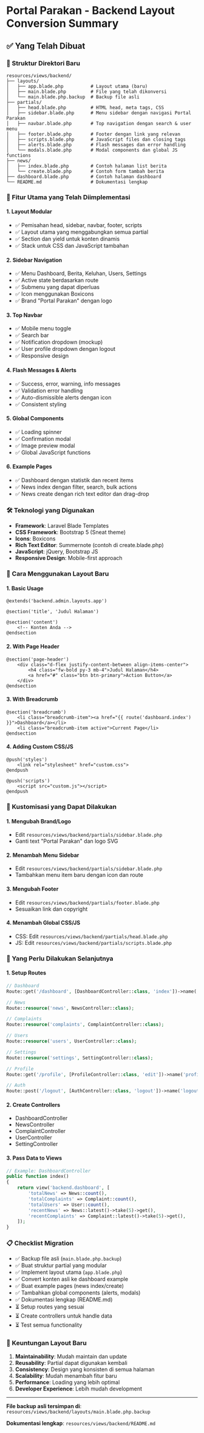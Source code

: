 # Portal Parakan - Backend Layout Conversion Summary

## ✅ Yang Telah Dibuat

### 📁 Struktur Direktori Baru
```
resources/views/backend/
├── layouts/
│   ├── app.blade.php          # Layout utama (baru)
│   ├── main.blade.php         # File yang telah dikonversi
│   └── main.blade.php.backup  # Backup file asli
├── partials/
│   ├── head.blade.php         # HTML head, meta tags, CSS
│   ├── sidebar.blade.php      # Menu sidebar dengan navigasi Portal Parakan
│   ├── navbar.blade.php       # Top navigation dengan search & user menu
│   ├── footer.blade.php       # Footer dengan link yang relevan
│   ├── scripts.blade.php      # JavaScript files dan closing tags
│   ├── alerts.blade.php       # Flash messages dan error handling
│   └── modals.blade.php       # Modal components dan global JS functions
├── news/
│   ├── index.blade.php        # Contoh halaman list berita
│   └── create.blade.php       # Contoh form tambah berita
├── dashboard.blade.php        # Contoh halaman dashboard
└── README.md                  # Dokumentasi lengkap
```

### 🎯 Fitur Utama yang Telah Diimplementasi

#### 1. **Layout Modular**
- ✅ Pemisahan head, sidebar, navbar, footer, scripts
- ✅ Layout utama yang menggabungkan semua partial
- ✅ Section dan yield untuk konten dinamis
- ✅ Stack untuk CSS dan JavaScript tambahan

#### 2. **Sidebar Navigation**
- ✅ Menu Dashboard, Berita, Keluhan, Users, Settings
- ✅ Active state berdasarkan route
- ✅ Submenu yang dapat diperluas
- ✅ Icon menggunakan Boxicons
- ✅ Brand "Portal Parakan" dengan logo

#### 3. **Top Navbar**
- ✅ Mobile menu toggle
- ✅ Search bar
- ✅ Notification dropdown (mockup)
- ✅ User profile dropdown dengan logout
- ✅ Responsive design

#### 4. **Flash Messages & Alerts**
- ✅ Success, error, warning, info messages
- ✅ Validation error handling
- ✅ Auto-dismissible alerts dengan icon
- ✅ Consistent styling

#### 5. **Global Components**
- ✅ Loading spinner
- ✅ Confirmation modal
- ✅ Image preview modal
- ✅ Global JavaScript functions

#### 6. **Example Pages**
- ✅ Dashboard dengan statistik dan recent items
- ✅ News index dengan filter, search, bulk actions
- ✅ News create dengan rich text editor dan drag-drop

### 🛠️ Teknologi yang Digunakan

- **Framework**: Laravel Blade Templates
- **CSS Framework**: Bootstrap 5 (Sneat theme)
- **Icons**: Boxicons
- **Rich Text Editor**: Summernote (contoh di create.blade.php)
- **JavaScript**: jQuery, Bootstrap JS
- **Responsive Design**: Mobile-first approach

### 📝 Cara Menggunakan Layout Baru

#### 1. **Basic Usage**
```blade
@extends('backend.admin.layouts.app')

@section('title', 'Judul Halaman')

@section('content')
    <!-- Konten Anda -->
@endsection
```

#### 2. **With Page Header**
```blade
@section('page-header')
    <div class="d-flex justify-content-between align-items-center">
        <h4 class="fw-bold py-3 mb-4">Judul Halaman</h4>
        <a href="#" class="btn btn-primary">Action Button</a>
    </div>
@endsection
```

#### 3. **With Breadcrumb**
```blade
@section('breadcrumb')
    <li class="breadcrumb-item"><a href="{{ route('dashboard.index') }}">Dashboard</a></li>
    <li class="breadcrumb-item active">Current Page</li>
@endsection
```

#### 4. **Adding Custom CSS/JS**
```blade
@push('styles')
    <link rel="stylesheet" href="custom.css">
@endpush

@push('scripts')
    <script src="custom.js"></script>
@endpush
```

### 🎨 Kustomisasi yang Dapat Dilakukan

#### 1. **Mengubah Brand/Logo**
- Edit `resources/views/backend/partials/sidebar.blade.php`
- Ganti text "Portal Parakan" dan logo SVG

#### 2. **Menambah Menu Sidebar**
- Edit `resources/views/backend/partials/sidebar.blade.php`
- Tambahkan menu item baru dengan icon dan route

#### 3. **Mengubah Footer**
- Edit `resources/views/backend/partials/footer.blade.php`
- Sesuaikan link dan copyright

#### 4. **Menambah Global CSS/JS**
- CSS: Edit `resources/views/backend/partials/head.blade.php`
- JS: Edit `resources/views/backend/partials/scripts.blade.php`

### 🔧 Yang Perlu Dilakukan Selanjutnya

#### 1. **Setup Routes**
```php
// Dashboard
Route::get('/dashboard', [DashboardController::class, 'index'])->name('dashboard');

// News
Route::resource('news', NewsController::class);

// Complaints  
Route::resource('complaints', ComplaintController::class);

// Users
Route::resource('users', UserController::class);

// Settings
Route::resource('settings', SettingController::class);

// Profile
Route::get('/profile', [ProfileController::class, 'edit'])->name('profile.edit');

// Auth
Route::post('/logout', [AuthController::class, 'logout'])->name('logout');
```

#### 2. **Create Controllers**
- DashboardController
- NewsController  
- ComplaintController
- UserController
- SettingController

#### 3. **Pass Data to Views**
```php
// Example: DashboardController
public function index()
{
    return view('backend.dashboard', [
        'totalNews' => News::count(),
        'totalComplaints' => Complaint::count(),
        'totalUsers' => User::count(),
        'recentNews' => News::latest()->take(5)->get(),
        'recentComplaints' => Complaint::latest()->take(5)->get(),
    ]);
}
```

### 📋 Checklist Migration

- ✅ Backup file asli (`main.blade.php.backup`)
- ✅ Buat struktur partial yang modular
- ✅ Implement layout utama (`app.blade.php`)
- ✅ Convert konten asli ke dashboard example
- ✅ Buat example pages (news index/create)
- ✅ Tambahkan global components (alerts, modals)
- ✅ Dokumentasi lengkap (README.md)
- ⏳ Setup routes yang sesuai
- ⏳ Create controllers untuk handle data
- ⏳ Test semua functionality

### 🎉 Keuntungan Layout Baru

1. **Maintainability**: Mudah maintain dan update
2. **Reusability**: Partial dapat digunakan kembali
3. **Consistency**: Design yang konsisten di semua halaman
4. **Scalability**: Mudah menambah fitur baru
5. **Performance**: Loading yang lebih optimal
6. **Developer Experience**: Lebih mudah development

---

**File backup asli tersimpan di**: `resources/views/backend/layouts/main.blade.php.backup`

**Dokumentasi lengkap**: `resources/views/backend/README.md`
